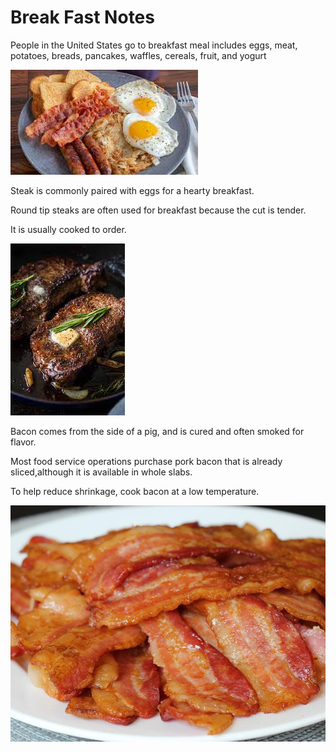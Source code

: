 # Break Fast Notes
<!-- Notes  -->
People in the United States go to breakfast meal includes eggs, meat, potatoes, breads, pancakes, waffles, cereals, fruit, and yogurt
<!-- Images -->
![Eggs and Bacon with bread](Images/download.jpg)
<!-- Notes -->
Steak is commonly paired with eggs for a hearty breakfast.

Round tip steaks are often used for breakfast because the cut is tender.

It is usually cooked to order.
<!-- Steak -->
![Steak](Images/download-1.jpg)

Bacon comes from the side of a pig, and is cured and often smoked for flavor.

Most food service operations purchase pork bacon that is already sliced,although it is available in whole slabs. 

To help reduce shrinkage, cook bacon at a low temperature.
<!-- Bacon -->
![Bacon](Images/3882376-bacon-for-the-family-or-a-crowd-sanzoe-4x3-1-8711ddbb6af242f184a79e5e72efc7e3.jpg)
